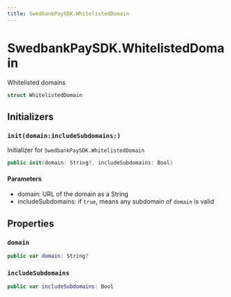 ```yaml
---
title: SwedbankPaySDK.WhitelistedDomain
---
```

# SwedbankPaySDK.WhitelistedDomain

Whitelisted domains

``` swift
struct WhitelistedDomain 
```

## Initializers

### `init(domain:includeSubdomains:)`

Initializer for `SwedbankPaySDK.WhitelistedDomain`

``` swift
public init(domain: String?, includeSubdomains: Bool) 
```

#### Parameters

  - domain: URL of the domain as a String
  - includeSubdomains: if `true`, means any subdomain of `domain` is valid

## Properties

### `domain`

``` swift
public var domain: String?
```

### `includeSubdomains`

``` swift
public var includeSubdomains: Bool
```

